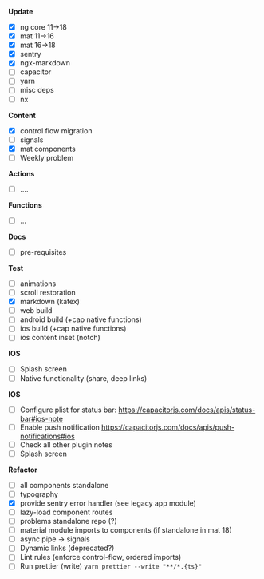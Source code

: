 **Update**

- [x] ng core 11->18
- [x] mat 11->16
- [x] mat 16->18
- [x] sentry
- [x] ngx-markdown
- [ ] capacitor
- [ ] yarn
- [ ] misc deps
- [ ] nx

**Content**

- [x] control flow migration
- [ ] signals
- [x] mat components
- [ ] Weekly problem

**Actions**

- [ ] ....

**Functions**

- [ ] ...

**Docs**

- [ ] pre-requisites

**Test**

- [ ] animations
- [ ] scroll restoration
- [x] markdown (katex)
- [ ] web build
- [ ] android build (+cap native functions)
- [ ] ios build (+cap native functions)
- [ ] ios content inset (notch)

**IOS**

- [ ] Splash screen
- [ ] Native functionality (share, deep links)

**IOS**

- [ ] Configure plist for status bar: https://capacitorjs.com/docs/apis/status-bar#ios-note
- [ ] Enable push notification https://capacitorjs.com/docs/apis/push-notifications#ios
- [ ] Check all other plugin notes
- [ ] Splash screen

**Refactor**

- [ ] all components standalone
- [ ] typography
- [x] provide sentry error handler (see legacy app module)
- [ ] lazy-load component routes
- [ ] problems standalone repo (?)
- [ ] material module imports to components (if standalone in mat 18)
- [ ] async pipe -> signals
- [ ] Dynamic links (deprecated?)
- [ ] Lint rules (enforce control-flow, ordered imports)
- [ ] Run prettier (write) `yarn prettier --write "**/*.{ts}"`
